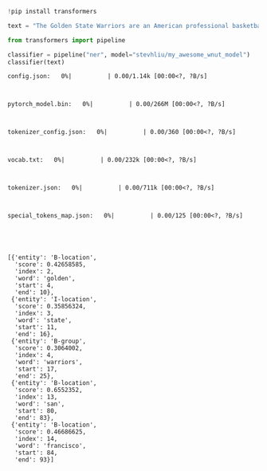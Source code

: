 ```python
!pip install transformers
```


```python
text = "The Golden State Warriors are an American professional basketball team based in San Francisco."
```


```python
from transformers import pipeline

classifier = pipeline("ner", model="stevhliu/my_awesome_wnut_model")
classifier(text)
```


    config.json:   0%|          | 0.00/1.14k [00:00<?, ?B/s]



    pytorch_model.bin:   0%|          | 0.00/266M [00:00<?, ?B/s]



    tokenizer_config.json:   0%|          | 0.00/360 [00:00<?, ?B/s]



    vocab.txt:   0%|          | 0.00/232k [00:00<?, ?B/s]



    tokenizer.json:   0%|          | 0.00/711k [00:00<?, ?B/s]



    special_tokens_map.json:   0%|          | 0.00/125 [00:00<?, ?B/s]





    [{'entity': 'B-location',
      'score': 0.42658585,
      'index': 2,
      'word': 'golden',
      'start': 4,
      'end': 10},
     {'entity': 'I-location',
      'score': 0.35856324,
      'index': 3,
      'word': 'state',
      'start': 11,
      'end': 16},
     {'entity': 'B-group',
      'score': 0.3064002,
      'index': 4,
      'word': 'warriors',
      'start': 17,
      'end': 25},
     {'entity': 'B-location',
      'score': 0.6552352,
      'index': 13,
      'word': 'san',
      'start': 80,
      'end': 83},
     {'entity': 'B-location',
      'score': 0.46686625,
      'index': 14,
      'word': 'francisco',
      'start': 84,
      'end': 93}]




```python

```

